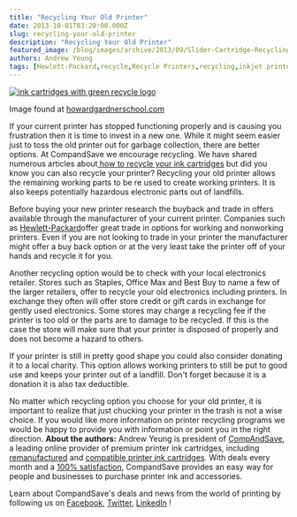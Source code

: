 ```yaml
---
title: "Recycling Your Old Printer"
date: 2013-10-01T03:20:00.000Z
slug: recycling-your-old-printer
description: "Recycling Your Old Printer"
featured_image: /blog/images/archive/2013/09/Slider-Cartridge-Recycling1-680x320-1.png
authors: Andrew Yeung
tags: [Hewlett-Packard,recycle,Recycle Printers,recycling,inkjet printer,printers,printing]
---
```


[![ink cartridges with green recycle logo](/blog/images/Slider-Cartridge-Recycling1-680x320.png)](/blog/images/Slider-Cartridge-Recycling1-680x320.png)

Image found at [howardgardnerschool.com](https://howardgardnerschool.com/)

If your current printer has stopped functioning properly and is causing you frustration then it is time to invest in a new one. While it might seem easier just to toss the old printer out for garbage collection, there are better options. At CompandSave we encourage recycling. We have shared numerous articles about[ how to recycle your ink cartridges](https://blog.compandsave.com/2013/06/what-to-do-with-your-used-ink-cartridges.html) but did you know you can also recycle your printer? Recycling your old printer allows the remaining working parts to be re used to create working printers. It is also keeps potentially hazardous electronic parts out of landfills.

Before buying your new printer research the buyback and trade in offers available through the manufacturer of your current printer. Companies such as [Hewlett-Packard](https://www.hp.com/us-en/home.html#.UknPoBZ8s%5F4)offer great trade in options for working and nonworking printers. Even if you are not looking to trade in your printer the manufacturer might offer a buy back option or at the very least take the printer off of your hands and recycle it for you.

Another recycling option would be to check with your local electronics retailer. Stores such as Staples, Office Max and Best Buy to name a few of the larger retailers, offer to recycle your old electronics including printers. In exchange they often will offer store credit or gift cards in exchange for gently used electronics. Some stores may charge a recycling fee if the printer is too old or the parts are to damage to be recycled. If this is the case the store will make sure that your printer is disposed of properly and does not become a hazard to others.

If your printer is still in pretty good shape you could also consider donating it to a local charity. This option allows working printers to still be put to good use and keeps your printer out of a landfill. Don't forget because it is a donation it is also tax deductible.

No matter which recycling option you choose for your old printer, it is important to realize that just chucking your printer in the trash is not a wise choice. If you would like more information on printer recycling programs we would be happy to provide you with information or point you in the right direction.
**About the authors:** Andrew Yeung is president of [CompAndSave](https://www.compandsave.com/), a leading online provider of premium printer ink cartridges, including [remanufactured](https://www.compandsave.com/help) and [compatible printer ink cartridges](https://www.compandsave.com/help). With deals every month and a [100% satisfaction](https://www.compandsave.com/help), CompandSave provides an easy way for people and businesses to purchase printer ink and accessories.

Learn about CompandSave's deals and news from the world of printing by following us on [Facebook](https://www.facebook.com/compandsave.ink), [Twitter](https://twitter.com/compandsave), [LinkedIn](https://www.linkedin.com) !